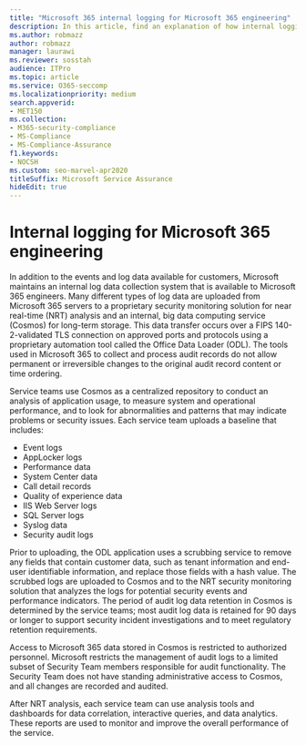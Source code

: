 ```yaml
---
title: "Microsoft 365 internal logging for Microsoft 365 engineering"
description: In this article, find an explanation of how internal logging for Microsoft 365 Engineering teams works.
ms.author: robmazz
author: robmazz
manager: laurawi
ms.reviewer: sosstah
audience: ITPro
ms.topic: article
ms.service: O365-seccomp
ms.localizationpriority: medium
search.appverid:
- MET150
ms.collection:
- M365-security-compliance
- MS-Compliance
- MS-Compliance-Assurance
f1.keywords:
- NOCSH
ms.custom: seo-marvel-apr2020
titleSuffix: Microsoft Service Assurance
hideEdit: true
---
```


# Internal logging for Microsoft 365 engineering

In addition to the events and log data available for customers, Microsoft maintains an internal log data collection system that is available to Microsoft 365 engineers. Many different types of log data are uploaded from Microsoft 365 servers to a proprietary security monitoring solution for near real-time (NRT) analysis and an internal, big data computing service (Cosmos) for long-term storage. This data transfer occurs over a FIPS 140-2-validated TLS connection on approved ports and protocols using a proprietary automation tool called the Office Data Loader (ODL). The tools used in Microsoft 365 to collect and process audit records do not allow permanent or irreversible changes to the original audit record content or time ordering.

Service teams use Cosmos as a centralized repository to conduct an analysis of application usage, to measure system and operational performance, and to look for abnormalities and patterns that may indicate problems or security issues. Each service team uploads a baseline that includes:

- Event logs
- AppLocker logs
- Performance data
- System Center data
- Call detail records
- Quality of experience data
- IIS Web Server logs
- SQL Server logs
- Syslog data
- Security audit logs

Prior to uploading, the ODL application uses a scrubbing service to remove any fields that contain customer data, such as tenant information and end-user identifiable information, and replace those fields with a hash value. The scrubbed logs are uploaded to Cosmos and to the NRT security monitoring solution that analyzes the logs for potential security events and performance indicators. The period of audit log data retention in Cosmos is determined by the service teams; most audit log data is retained for 90 days or longer to support security incident investigations and to meet regulatory retention requirements.

Access to Microsoft 365 data stored in Cosmos is restricted to authorized personnel. Microsoft restricts the management of audit logs to a limited subset of Security Team members responsible for audit functionality. The Security Team does not have standing administrative access to Cosmos, and all changes are recorded and audited.

After NRT analysis, each service team can use analysis tools and dashboards for data correlation, interactive queries, and data analytics. These reports are used to monitor and improve the overall performance of the service.
